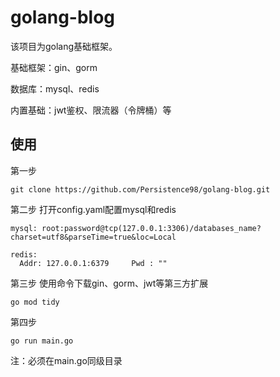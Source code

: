 # golang-blog
该项目为golang基础框架。

基础框架：gin、gorm

数据库：mysql、redis

内置基础：jwt鉴权、限流器（令牌桶）等


## 使用
第一步 
```
git clone https://github.com/Persistence98/golang-blog.git
```
第二步
打开config.yaml配置mysql和redis
```
mysql: root:password@tcp(127.0.0.1:3306)/databases_name?charset=utf8&parseTime=true&loc=Local
```
```
redis:
  Addr: 127.0.0.1:6379     Pwd : ""
```

第三步
使用命令下载gin、gorm、jwt等第三方扩展
```
go mod tidy
```
第四步
```
go run main.go
```
注：必须在main.go同级目录
